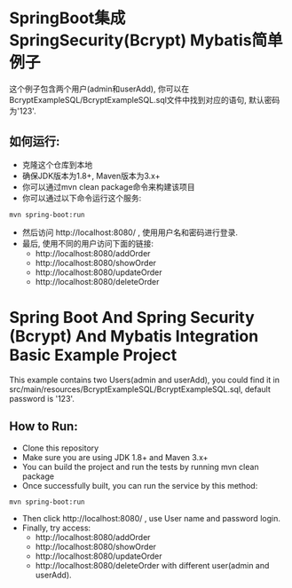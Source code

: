 # SpringBoot集成SpringSecurity(Bcrypt) Mybatis简单例子

这个例子包含两个用户(admin和userAdd), 你可以在BcryptExampleSQL/BcryptExampleSQL.sql文件中找到对应的语句, 默认密码为'123'. 

## 如何运行:
- 克隆这个仓库到本地
- 确保JDK版本为1.8+, Maven版本为3.x+
- 你可以通过mvn clean package命令来构建该项目
- 你可以通过以下命令运行这个服务:
~~~
mvn spring-boot:run
~~~
- 然后访问 http://localhost:8080/ , 使用用户名和密码进行登录. 
- 最后, 使用不同的用户访问下面的链接: 
  - http://localhost:8080/addOrder 
  - http://localhost:8080/showOrder 
  - http://localhost:8080/updateOrder 
  - http://localhost:8080/deleteOrder 

# Spring Boot And Spring Security (Bcrypt) And Mybatis Integration Basic Example Project

This example contains two Users(admin and userAdd), you could find it in src/main/resources/BcryptExampleSQL/BcryptExampleSQL.sql, default password is '123'. 

## How to Run:
- Clone this repository
- Make sure you are using JDK 1.8+ and Maven 3.x+
- You can build the project and run the tests by running mvn clean package
- Once successfully built, you can run the service by this method:
~~~
mvn spring-boot:run
~~~
- Then click http://localhost:8080/ , use User name and password login. 
- Finally, try access: 
  - http://localhost:8080/addOrder 
  - http://localhost:8080/showOrder 
  - http://localhost:8080/updateOrder 
  - http://localhost:8080/deleteOrder 
 with different user(admin and userAdd). 

